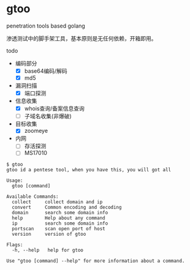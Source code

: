 # gtoo
penetration tools based golang

渗透测试中的脚手架工具，基本原则是无任何依赖，开箱即用。

todo
- 编码部分
    - [x] base64编码/解码
    - [x] md5

- 漏洞扫描
    - [x] 端口探测

- 信息收集
    - [x] whois查询/备案信息查询
    - [ ] 子域名收集(非爆破)

- 目标收集
    - [x] zoomeye

- 内网
    - [ ] 存活探测
    - [ ] MS17010
```                   
$ gtoo                           
gtoo id a pentese tool, when you have this, you will got all

Usage:
  gtoo [command]

Available Commands:
  collect     collect domain and ip
  convert     Common encoding and decoding
  domain      search some domain info
  help        Help about any command
  ip          search some domain info
  portscan    scan open port of host
  version     version of gtoo

Flags:
  -h, --help   help for gtoo

Use "gtoo [command] --help" for more information about a command.
```


